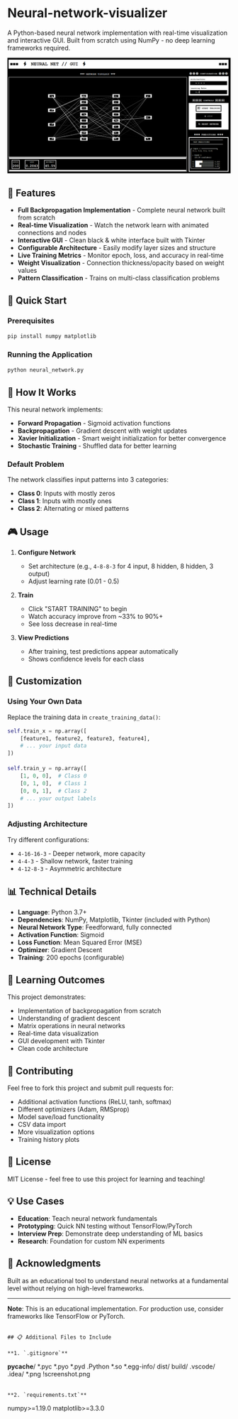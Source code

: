 ﻿# Neural-network-visualizer

A Python-based neural network implementation with real-time visualization and interactive GUI. Built from scratch using NumPy - no deep learning frameworks required.

![Neural Network Visualizer](screenshot.png)

## 🌟 Features

- **Full Backpropagation Implementation** - Complete neural network built from scratch
- **Real-time Visualization** - Watch the network learn with animated connections and nodes
- **Interactive GUI** - Clean black & white interface built with Tkinter
- **Configurable Architecture** - Easily modify layer sizes and structure
- **Live Training Metrics** - Monitor epoch, loss, and accuracy in real-time
- **Weight Visualization** - Connection thickness/opacity based on weight values
- **Pattern Classification** - Trains on multi-class classification problems

## 🚀 Quick Start

### Prerequisites
```bash
pip install numpy matplotlib
```

### Running the Application
```bash
python neural_network.py
```

## 📖 How It Works

This neural network implements:
- **Forward Propagation** - Sigmoid activation functions
- **Backpropagation** - Gradient descent with weight updates
- **Xavier Initialization** - Smart weight initialization for better convergence
- **Stochastic Training** - Shuffled data for better learning

### Default Problem
The network classifies input patterns into 3 categories:
- **Class 0**: Inputs with mostly zeros
- **Class 1**: Inputs with mostly ones  
- **Class 2**: Alternating or mixed patterns

## 🎮 Usage

1. **Configure Network**
   - Set architecture (e.g., `4-8-8-3` for 4 input, 8 hidden, 8 hidden, 3 output)
   - Adjust learning rate (0.01 - 0.5)

2. **Train**
   - Click "START TRAINING" to begin
   - Watch accuracy improve from ~33% to 90%+
   - See loss decrease in real-time

3. **View Predictions**
   - After training, test predictions appear automatically
   - Shows confidence levels for each class

## 🔧 Customization

### Using Your Own Data

Replace the training data in `create_training_data()`:
```python
self.train_x = np.array([
    [feature1, feature2, feature3, feature4],
    # ... your input data
])

self.train_y = np.array([
    [1, 0, 0],  # Class 0
    [0, 1, 0],  # Class 1
    [0, 0, 1],  # Class 2
    # ... your output labels
])
```

### Adjusting Architecture

Try different configurations:
- `4-16-16-3` - Deeper network, more capacity
- `4-4-3` - Shallow network, faster training
- `4-12-8-3` - Asymmetric architecture

## 📊 Technical Details

- **Language**: Python 3.7+
- **Dependencies**: NumPy, Matplotlib, Tkinter (included with Python)
- **Neural Network Type**: Feedforward, fully connected
- **Activation Function**: Sigmoid
- **Loss Function**: Mean Squared Error (MSE)
- **Optimizer**: Gradient Descent
- **Training**: 200 epochs (configurable)

## 🎯 Learning Outcomes

This project demonstrates:
- Implementation of backpropagation from scratch
- Understanding of gradient descent
- Matrix operations in neural networks
- Real-time data visualization
- GUI development with Tkinter
- Clean code architecture

## 🤝 Contributing

Feel free to fork this project and submit pull requests for:
- Additional activation functions (ReLU, tanh, softmax)
- Different optimizers (Adam, RMSprop)
- Model save/load functionality
- CSV data import
- More visualization options
- Training history plots

## 📝 License

MIT License - feel free to use this project for learning and teaching!

## 💡 Use Cases

- **Education**: Teach neural network fundamentals
- **Prototyping**: Quick NN testing without TensorFlow/PyTorch
- **Interview Prep**: Demonstrate deep understanding of ML basics
- **Research**: Foundation for custom NN experiments

## 🙏 Acknowledgments

Built as an educational tool to understand neural networks at a fundamental level without relying on high-level frameworks.

---

**Note**: This is an educational implementation. For production use, consider frameworks like TensorFlow or PyTorch.
```

## 📋 Additional Files to Include

**1. `.gitignore`**
```
__pycache__/
*.pyc
*.pyo
*.pyd
.Python
*.so
*.egg-info/
dist/
build/
.vscode/
.idea/
*.png
!screenshot.png
```

**2. `requirements.txt`**
```
numpy>=1.19.0
matplotlib>=3.3.0
```
